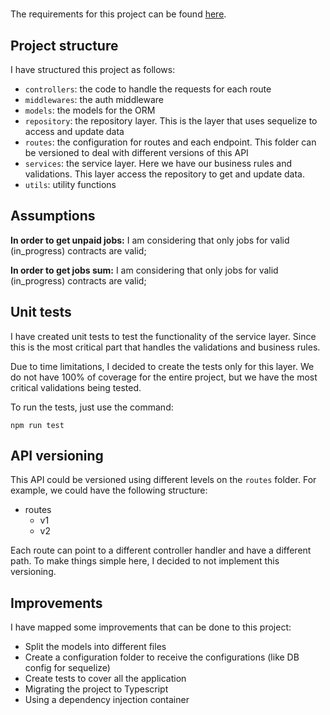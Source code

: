 # 

The requirements for this project can be found [here](./requirements.md).

## Project structure

I have structured this project as follows:

- `controllers`: the code to handle the requests for each route
- `middlewares`: the auth middleware
- `models`: the models for the ORM
- `repository`: the repository layer. This is the layer that uses sequelize to access and update data
- `routes`: the configuration for routes and each endpoint. This folder can be versioned to deal with different versions of this API
- `services`: the service layer. Here we have our business rules and validations. This layer access the repository to get and update data.
- `utils`: utility functions

## Assumptions

**In order to get unpaid jobs:**
I am considering that only jobs for valid (in_progress) contracts are valid;

**In order to get jobs sum:**
I am considering that only jobs for valid (in_progress) contracts are valid;

## Unit tests

I have created unit tests to test the functionality of the service layer. Since this is the most critical part that handles the validations and business rules.

Due to time limitations, I decided to create the tests only for this layer. We do not have 100% of coverage for the entire project, but we have the most critical validations being tested.

To run the tests, just use the command:

```
npm run test
```

## API versioning

This API could be versioned using different levels on the `routes` folder.
For example, we could have the following structure:
- routes
  - v1 
  - v2 

Each route can point to a different controller handler and have a different path. To make things simple here, I decided to not implement this versioning.


## Improvements

I have mapped some improvements that can be done to this project:

- Split the models into different files
- Create a configuration folder to receive the configurations (like DB config for sequelize)
- Create tests to cover all the application
- Migrating the project to Typescript
- Using a dependency  injection container
